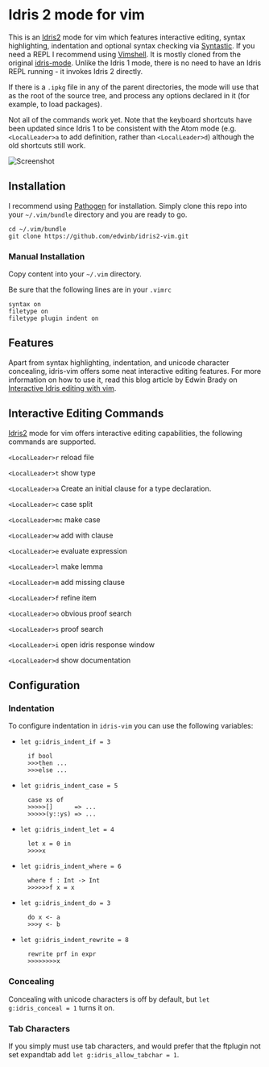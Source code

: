 Idris 2 mode for vim
====================

This is an [Idris2][] mode for vim which features interactive editing,
syntax highlighting, indentation and optional syntax checking via
[Syntastic][]. If you need a REPL I recommend using [Vimshell][].
It is mostly cloned from the original [idris-mode][]. Unlike the Idris 1
mode, there is no need to have an Idris REPL running - it invokes Idris 2
directly.

If there is a `.ipkg` file in any of the parent directories, the mode will
use that as the root of the source tree, and process any options declared
in it (for example, to load packages).

Not all of the commands work yet. Note that the keyboard shortcuts have
been updated since Idris 1 to be consistent with the Atom mode (e.g.
`<LocalLeader>a` to add definition, rather than `<LocalLeader>d`) although
the old shortcuts still work.

![Screenshot](http://raichoo.github.io/images/vim.png)

## Installation

I recommend using [Pathogen][] for installation. Simply clone
this repo into your `~/.vim/bundle` directory and you are ready to go.

    cd ~/.vim/bundle
    git clone https://github.com/edwinb/idris2-vim.git

### Manual Installation

Copy content into your `~/.vim` directory.

Be sure that the following lines are in your
`.vimrc`


    syntax on
    filetype on
    filetype plugin indent on

## Features

Apart from syntax highlighting, indentation, and unicode character concealing,
idris-vim offers some neat interactive editing features. For more information on
how to use it, read this blog article by Edwin Brady on [Interactive Idris editing with vim][].

## Interactive Editing Commands

[Idris2][] mode for vim offers interactive editing capabilities, the following
commands are supported.

`<LocalLeader>r` reload file

`<LocalLeader>t` show type

`<LocalLeader>a` Create an initial clause for a type declaration.

`<LocalLeader>c` case split

`<LocalLeader>mc` make case

`<LocalLeader>w` add with clause

`<LocalLeader>e` evaluate expression

`<LocalLeader>l` make lemma

`<LocalLeader>m` add missing clause

`<LocalLeader>f` refine item

`<LocalLeader>o` obvious proof search

`<LocalLeader>s` proof search

`<LocalLeader>i` open idris response window

`<LocalLeader>d` show documentation

## Configuration

### Indentation

To configure indentation in `idris-vim` you can use the following variables:

* `let g:idris_indent_if = 3`

        if bool
        >>>then ...
        >>>else ...

* `let g:idris_indent_case = 5`

        case xs of
        >>>>>[]      => ...
        >>>>>(y::ys) => ...

* `let g:idris_indent_let = 4`

        let x = 0 in
        >>>>x

* `let g:idris_indent_where = 6`

        where f : Int -> Int
        >>>>>>f x = x

* `let g:idris_indent_do = 3`

        do x <- a
        >>>y <- b

* `let g:idris_indent_rewrite = 8`

        rewrite prf in expr
        >>>>>>>>x

### Concealing

Concealing with unicode characters is off by default, but `let g:idris_conceal = 1` turns it on.

### Tab Characters

If you simply must use tab characters, and would prefer that the ftplugin not set expandtab add `let g:idris_allow_tabchar = 1`.


[Idris2]: https://github.com/edwinb/Idris2
[Syntastic]: https://github.com/scrooloose/syntastic
[Vimshell]: https://github.com/Shougo/vimshell.vim
[Pathogen]: https://github.com/tpope/vim-pathogen
[idris-mode]: https://github.com/idris-hackers/idris-vim
[Interactive Idris editing with vim]: http://edwinb.wordpress.com/2013/10/28/interactive-idris-editing-with-vim/

